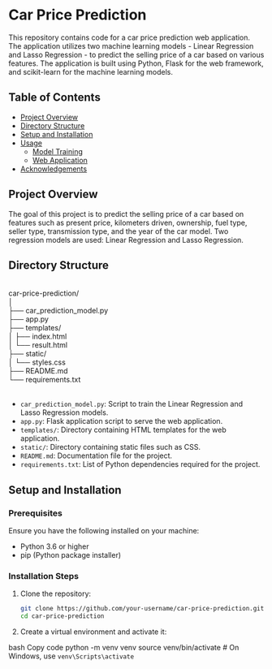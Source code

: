# Car Price Prediction

This repository contains code for a car price prediction web application. The application utilizes two machine learning models - Linear Regression and Lasso Regression - to predict the selling price of a car based on various features. The application is built using Python, Flask for the web framework, and scikit-learn for the machine learning models.

## Table of Contents

- [Project Overview](#project-overview)
- [Directory Structure](#directory-structure)
- [Setup and Installation](#setup-and-installation)
- [Usage](#usage)
  - [Model Training](#model-training)
  - [Web Application](#web-application)
- [Acknowledgements](#acknowledgements)

## Project Overview

The goal of this project is to predict the selling price of a car based on features such as present price, kilometers driven, ownership, fuel type, seller type, transmission type, and the year of the car model. Two regression models are used: Linear Regression and Lasso Regression.

## Directory Structure
<br/>
car-price-prediction/<br/>
│<br/>
├── car_prediction_model.py<br/>
├── app.py<br/>
├── templates/<br/>
│ ├── index.html<br/>
│ └── result.html<br/>
├── static/<br/>
│ └── styles.css<br/>
├── README.md<br/>
└── requirements.txt<br/></br>

- `car_prediction_model.py`: Script to train the Linear Regression and Lasso Regression models.
- `app.py`: Flask application script to serve the web application.
- `templates/`: Directory containing HTML templates for the web application.
- `static/`: Directory containing static files such as CSS.
- `README.md`: Documentation file for the project.
- `requirements.txt`: List of Python dependencies required for the project.

## Setup and Installation

### Prerequisites

Ensure you have the following installed on your machine:
- Python 3.6 or higher
- pip (Python package installer)

### Installation Steps

1. Clone the repository:
   ```bash
   git clone https://github.com/your-username/car-price-prediction.git
   cd car-price-prediction

2. Create a virtual environment and activate it:

bash
Copy code
python -m venv venv
source venv/bin/activate  # On Windows, use `venv\Scripts\activate`
